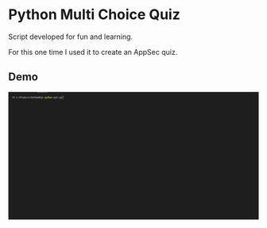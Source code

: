 # Python Multi Choice Quiz
Script developed for fun and learning.

For this one time I used it to create an AppSec quiz.

## Demo
![](demo.gif)